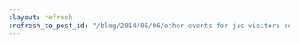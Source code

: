 ```yaml
---
:layout: refresh
:refresh_to_post_id: "/blog/2014/06/06/other-events-for-juc-visitors-cd-seminar"
---
```

